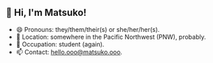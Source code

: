 ## 👋 Hi, I'm Matsuko!

- 😄 Pronouns: they/them/their(s) or she/her/her(s).
- 📍 Location: somewhere in the Pacific Northwest (PNW), probably.
- 📖 Occupation: student (again).
- 📫 Contact: <hello.ooo@matsuko.ooo>.
